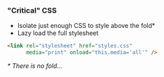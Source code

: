### "Critical" CSS

* Isolate just enough CSS to style above the fold*
* Lazy load the full stylesheet

```html
<link rel="stylesheet" href="styles.css"
      media="print" onload="this.media='all'" />
```


_* There is no fold..._
